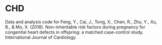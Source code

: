 # CHD
Data and analysis code for Feng, Y., Cai, J., Tong, X., Chen, R., Zhu, Y., Xu, B., & Mo, X. (2018). Non-inheritable risk factors during pregnancy for congenital heart defects in offspring: a matched case-control study. International Journal of Cardiology.
